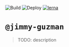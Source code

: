 ![Build](https://github.com/jimmy-guzman/tachos/workflows/Build/badge.svg?branch=develop&event=push)
![Deploy](https://github.com/jimmy-guzman/tachos/workflows/Deploy/badge.svg?branch=master&event=push)
[![lerna](https://img.shields.io/badge/maintained%20with-lerna-cc00ff.svg)](https://lerna.js.org/)

# `@jimmy-guzman`

> TODO: description
